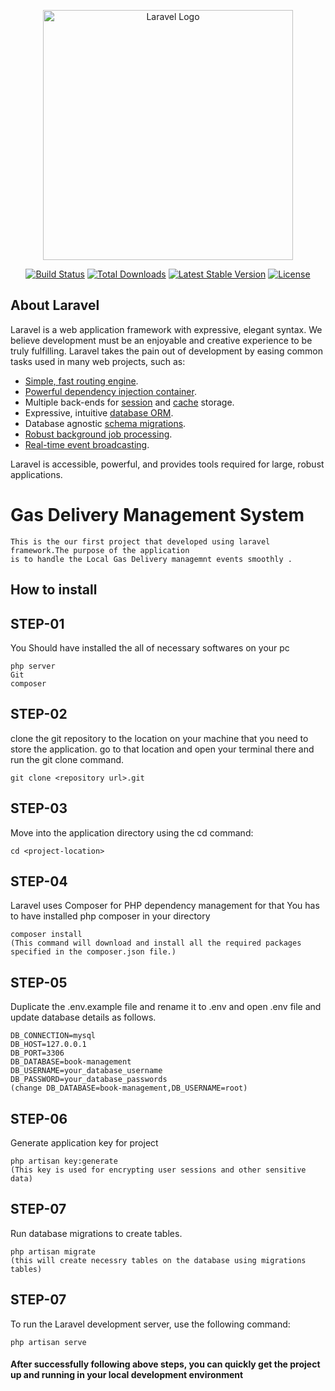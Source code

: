 <p align="center"><a href="https://laravel.com" target="_blank"><img src="https://raw.githubusercontent.com/laravel/art/master/logo-lockup/5%20SVG/2%20CMYK/1%20Full%20Color/laravel-logolockup-cmyk-red.svg" width="400" alt="Laravel Logo"></a></p>

<p align="center">
<a href="https://github.com/laravel/framework/actions"><img src="https://github.com/laravel/framework/workflows/tests/badge.svg" alt="Build Status"></a>
<a href="https://packagist.org/packages/laravel/framework"><img src="https://img.shields.io/packagist/dt/laravel/framework" alt="Total Downloads"></a>
<a href="https://packagist.org/packages/laravel/framework"><img src="https://img.shields.io/packagist/v/laravel/framework" alt="Latest Stable Version"></a>
<a href="https://packagist.org/packages/laravel/framework"><img src="https://img.shields.io/packagist/l/laravel/framework" alt="License"></a>
</p>

## About Laravel

Laravel is a web application framework with expressive, elegant syntax. We believe development must be an enjoyable and creative experience to be truly fulfilling. Laravel takes the pain out of development by easing common tasks used in many web projects, such as:

- [Simple, fast routing engine](https://laravel.com/docs/routing).
- [Powerful dependency injection container](https://laravel.com/docs/container).
- Multiple back-ends for [session](https://laravel.com/docs/session) and [cache](https://laravel.com/docs/cache) storage.
- Expressive, intuitive [database ORM](https://laravel.com/docs/eloquent).
- Database agnostic [schema migrations](https://laravel.com/docs/migrations).
- [Robust background job processing](https://laravel.com/docs/queues).
- [Real-time event broadcasting](https://laravel.com/docs/broadcasting).

Laravel is accessible, powerful, and provides tools required for large, robust applications.

<h1>Gas Delivery Management System </h1>
    
    This is the our first project that developed using laravel framework.The purpose of the application 
    is to handle the Local Gas Delivery managemnt events smoothly .

<h2>How to install</h1>
<h2>STEP-01</h2> You Should have installed the all of necessary softwares on your pc 
    
    php server
    Git
    composer
<h2>STEP-02</h2> clone the git repository to the location on your machine that you need to store the application.
go to that location and open your terminal there and run the git clone command.
    
    git clone <repository url>.git
<h2>STEP-03</h2> Move into the application directory using the cd command: 
    
    cd <project-location>
<h2>STEP-04</h2> Laravel uses Composer for PHP dependency management for that You has to have installed php composer in your directory 
    
    composer install
    (This command will download and install all the required packages specified in the composer.json file.)
    
<h2>STEP-05</h2> Duplicate the .env.example file and rename it to .env and open .env file and update database details as
follows.
    
    DB_CONNECTION=mysql
    DB_HOST=127.0.0.1
    DB_PORT=3306
    DB_DATABASE=book-management
    DB_USERNAME=your_database_username
    DB_PASSWORD=your_database_passwords   
    (change DB_DATABASE=book-management,DB_USERNAME=root)

<h2>STEP-06</h2> Generate application key for project
    
    php artisan key:generate
    (This key is used for encrypting user sessions and other sensitive data)

<h2>STEP-07</h2> Run database migrations to create tables.
    
    php artisan migrate
    (this will create necessry tables on the database using migrations tables)
<h2>STEP-07</h2> To run the Laravel development server, use the following command:
    
    php artisan serve
<h4>After successfully following above steps, you can quickly get the project up and running in your local development environment </h4>
    

